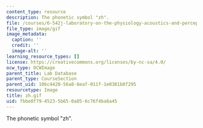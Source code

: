 ```yaml
---
content_type: resource
description: The phonetic symbol "zh".
file: /courses/6-542j-laboratory-on-the-physiology-acoustics-and-perception-of-speech-fall-2005/fbbe0f7945235b650a056c76f4ba6a45_zh.gif
file_type: image/gif
image_metadata:
  caption: ''
  credit: ''
  image-alt: ''
learning_resource_types: []
license: https://creativecommons.org/licenses/by-nc-sa/4.0/
ocw_type: OCWImage
parent_title: Lab Database
parent_type: CourseSection
parent_uid: 10bc4420-56a8-8eaf-011f-1e0381b8f295
resourcetype: Image
title: zh.gif
uid: fbbe0f79-4523-5b65-0a05-6c76f4ba6a45
---
```

The phonetic symbol "zh".